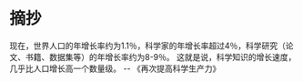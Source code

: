 # 摘抄

现在，世界人口的年增长率约为1.1％，科学家的年增长率超过4％，科学研究（论文、书籍、数据集等）的年增长率约为8-9％。 这就是说，科学知识的增长速度，几乎比人口增长高一个数量级。 -- 《再次提高科学生产力》